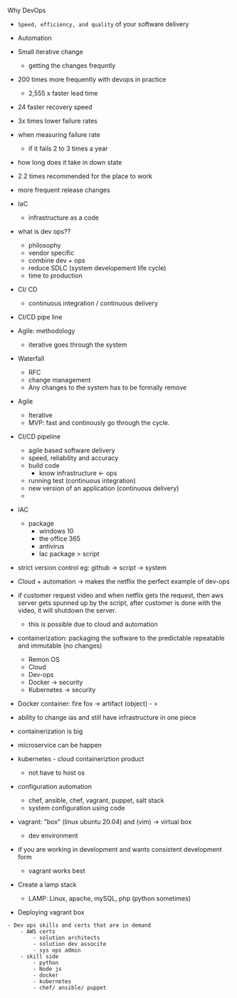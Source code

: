 Why DevOps

- `Speed, efficiency, and quality` of your software delivery
- Automation
- Small iterative change
    - getting the changes frequntly
- 200 times more frequently with devops in practice
    - 2,555 x faster lead time

- 24 faster recovery speed
- 3x times lower failure rates
- when measuring failure rate
    - if it fails 2 to 3 times a year
- how long does it take in down state
- 2.2 times recommended for the place to work

- more frequent release changes
- IaC
    - infrastructure as a code
- what is dev ops??
    - philosophy
    - vendor specific
    - combine dev + ops
    - reduce SDLC  (system developement life cycle)
    - time to production
- CI/ CD
    - continuous integration / continuous delivery
- CI/CD pipe line
- Agile: methodology 
    - iterative goes through the system
- Waterfall
    - RFC
    - change management 
    - Any changes to the system has to be formally remove
- Agile
    - Iterative
    - MVP: fast and continously go through the cycle.

- CI/CD pipeline
    - agile based software delivery 
    - speed, reliability and accuracy
    - build code
        - know infrastructure <- ops
    - running test (continuous integration)
    - new version of an application (continuous delivery)
    - 
- IAC
    - package
        - windows 10
        - the office 365
        - antivirus
        - Iac package > script
- strict version control eg: github -> script -> system
- Cloud + automation -> makes the netflix the perfect example of dev-ops
- if customer request video and when netflix gets the request, then aws server gets spunned up by the script, after customer is done with the video, it will shutdown the server.
    - this is possible due to cloud and automation
- containerization: packaging the software to the predictable repeatable and immutable (no changes)
    - Remon OS
    - Cloud
    - Dev-ops
    - Docker -> security
    - Kubernetes -> security
- Docker container: fire fox -> artifact (object) - > 
- ability to change ias and still have infrastructure in one piece
- containerization is big 
- microservice can be happen 
- kubernetes - cloud containeriztion product
    - not have to host os

- configuration automation
    - chef, ansible, chef, vagrant, puppet, salt stack
    - system configuration using code
- vagrant: "box" (linux ubuntu 20.04) and (vim) -> virtual box
    - dev environment
- if you are working in development and wants consistent development form
    - vagrant works best
- Create a lamp stack
    - LAMP: Linux, apache, mySQL, php (python sometimes)
- Deploying vagrant box

```
- Dev ops skills and certs that are in demand
    - AWS certs
        - solution architects
        - solution dev associte
        - sys ops admin
    - skill side 
        - python
        - Node js
        - docker 
        - kubernetes
        - chef/ ansible/ puppet
```

